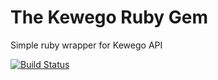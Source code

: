 The Kewego Ruby Gem
====================
Simple ruby wrapper for Kewego API

[![Build Status](https://secure.travis-ci.org/aspgems/kewegp_party.png)](http://travis-ci.org/aspgems/kewego_party)
